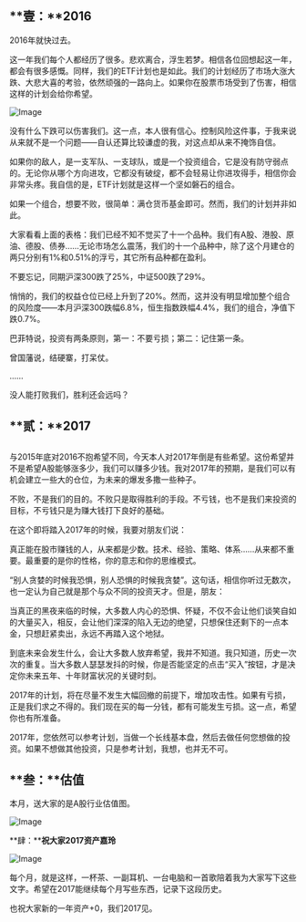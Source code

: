 ## **壹：****2016**

 

2016年就快过去。



这一年我们每个人都经历了很多。悲欢离合，浮生若梦。相信各位回想起这一年，都会有很多感慨。同样，我们的ETF计划也是如此。我们的计划经历了市场大涨大跌、大悲大喜的考验，依然顽强的一路向上。如果你在股票市场受到了伤害，相信这样的计划会给你希望。



![Image](http://mmbiz.qpic.cn/mmbiz_png/SEPick5M9xjNicVU3FbrQaHkFRk6qFZolOicUauSRKW3DliatPCm5vS9aiajicasJyviaO7PGz3HDrprqUhbeaoJA8cJQ/640?wx_fmt=png&tp=webp&wxfrom=5&wx_lazy=1&wx_co=1)

 

没有什么下跌可以伤害我们。这一点，本人很有信心。控制风险这件事，于我来说从来就不是一个问题——自认还算比较谦虚的我，对这点却从来不掩饰自信。

 

如果你的敌人，是一支军队、一支球队，或是一个投资组合，它是没有防守弱点的。无论你从哪个方向进攻，它都没有破绽，都不会轻易让你进攻得手，相信你会非常头疼。我自信的是，ETF计划就是这样一个坚如磐石的组合。

 

如果一个组合，想要不败，很简单：满仓货币基金即可。然而，我们的计划并非如此。

 

大家看看上面的表格：我们已经不知不觉买了十一个品种。我们有A股、港股、原油、德股、债券……无论市场怎么震荡，我们的十一个品种中，除了这个月建仓的两只分别有1%和0.51%的浮亏，其它所有品种都在盈利。

 

不要忘记，同期沪深300跌了25%，中证500跌了29%。

 

悄悄的，我们的权益仓位已经上升到了20%。然而，这并没有明显增加整个组合的风险度——本月沪深300跌幅6.8%，恒生指数跌幅4.4%，我们的组合，净值下跌0.7%。

 

巴菲特说，投资有两条原则，第一：不要亏损；第二：记住第一条。

 

曾国藩说，结硬寨，打呆仗。

 

……

 

没人能打败我们，胜利还会远吗？

 

 

## **贰：****2017**

##  

与2015年底对2016不抱希望不同，今天本人对2017年倒是有些希望。这份希望并不是希望A股能够涨多少，我们可以赚多少钱。我对2017年的预期，是我们可以有机会建立一些大的仓位，为未来的爆发多撒一些种子。

 

不败，不是我们的目的。不败只是取得胜利的手段。不亏钱，也不是我们来投资的目标，不亏钱只是为赚大钱打下良好的基础。

 

在这个即将踏入2017年的时候，我要对朋友们说：

 

真正能在股市赚钱的人，从来都是少数。技术、经验、策略、体系……从来都不重要。最重要的是你的性格，你的意志和你的思维模式。

 

“别人贪婪的时候我恐惧，别人恐惧的时候我贪婪”。这句话，相信你听过无数次，也一定认为自己就是那个与众不同的投资天才。但是，朋友：

 

当真正的黑夜来临的时候，大多数人内心的恐惧、怀疑，不仅不会让他们谈笑自如的大量买入，相反，会让他们深深的陷入无边的绝望，只想保住还剩下的一点本金，只想赶紧卖出，永远不再踏入这个地狱。

 

到底未来会发生什么，会让大多数人放弃希望，我并不知道。我只知道，历史一次次的重复。当大多数人瑟瑟发抖的时候，你是否能坚定的点击“买入”按钮，才是决定你未来五年、十年财富状况的关键时刻。

 

2017年的计划，将在尽量不发生大幅回撤的前提下，增加攻击性。如果有亏损，正是我们求之不得的。我们现在买的每一分钱，都有可能发生亏损。这一点，希望你也有所准备。

 

2017年，您依然可以参考计划，当做一个长线基本盘，然后去做任何您想做的投资。如果不想做其他投资，只是参考计划，我想，也并无不可。

 

 

## **叁：****估值**

 

本月，送大家的是A股行业估值图。



![Image](http://mmbiz.qpic.cn/mmbiz_png/SEPick5M9xjNicVU3FbrQaHkFRk6qFZolOxh5s0w51yskrkR2pS6CKPAaRkkcQ5W1VmeGDJRcMBKR0trq6ETlF0g/640?wx_fmt=png&tp=webp&wxfrom=5&wx_lazy=1&wx_co=1)

 

 

**肆：****祝大家2017资产嘉玲**

 



![Image](http://mmbiz.qpic.cn/mmbiz_jpg/SEPick5M9xjNicVU3FbrQaHkFRk6qFZolO2UC6ziaI8viahuJvHlt13rNIb9s9DEgKQxvNCQHS93RZKicF5Hm3eMU9g/640?wx_fmt=jpeg&tp=webp&wxfrom=5&wx_lazy=1&wx_co=1)



每个月，就是这样，一杯茶、一副耳机、一台电脑和一首歌陪着我为大家写下这些文字。希望在2017能继续每个月写些东西，记录下这段历史。



也祝大家新的一年资产+0，我们2017见。